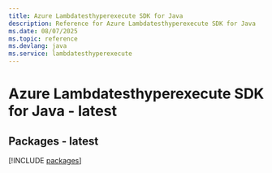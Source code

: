 ```yaml
---
title: Azure Lambdatesthyperexecute SDK for Java
description: Reference for Azure Lambdatesthyperexecute SDK for Java
ms.date: 08/07/2025
ms.topic: reference
ms.devlang: java
ms.service: lambdatesthyperexecute
---
```

# Azure Lambdatesthyperexecute SDK for Java - latest
## Packages - latest
[!INCLUDE [packages](lambdatesthyperexecute-index.md)]